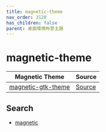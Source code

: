 ```yaml
---
title: magnetic-theme
nav_order: 3120
has_children: false
parent: 桌面環境佈景主題
---
```



# magnetic-theme

| Magnetic Theme | Source |
| --- | --- |
| [magnetic-gtk-theme](https://samwhelp.github.io/note-about-theme/read/desktop-theme/gtk-theme/magnetic-gtk-theme.html) | [Source](https://github.com/vinceliuice/Magnetic-gtk-theme) |


## Search

* [magnetic](https://github.com/vinceliuice?tab=repositories&q=magnetic)
